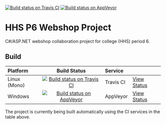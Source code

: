 [![Build status on Travis CI](https://travis-ci.org/timvisee/hhs-p6-webshop-project.svg?branch=master)](https://travis-ci.org/timvisee/hhs-p6-webshop-project)
[![Build status on AppVeyor](https://ci.appveyor.com/api/projects/status/gf9thhuaa7ruy7u2/branch/master?svg=true)](https://ci.appveyor.com/project/timvisee/hhs-p6-webshop-project)

# HHS P6 Webshop Project
C#/ASP.NET webshop collaboration project for college (HHS) period 6.

## Build
|Platform|Build Status|Service||
|:---|:---:|:---|---|
|Linux (Mono)|[![Build status on Travis CI](https://travis-ci.org/timvisee/hhs-p6-webshop-project.svg?branch=master)](https://travis-ci.org/timvisee/hhs-p6-webshop-project)|Travis CI|[View Status](https://travis-ci.org/timvisee/hhs-p6-webshop-project)|
|Windows|[![Build status on AppVeyor](https://ci.appveyor.com/api/projects/status/gf9thhuaa7ruy7u2/branch/master?svg=true)](https://ci.appveyor.com/project/timvisee/hhs-p6-webshop-project)|AppVeyor|[View Status](https://ci.appveyor.com/project/timvisee/hhs-p6-webshop-project)|
The project is currently being built automatically using the CI services in the table above.
